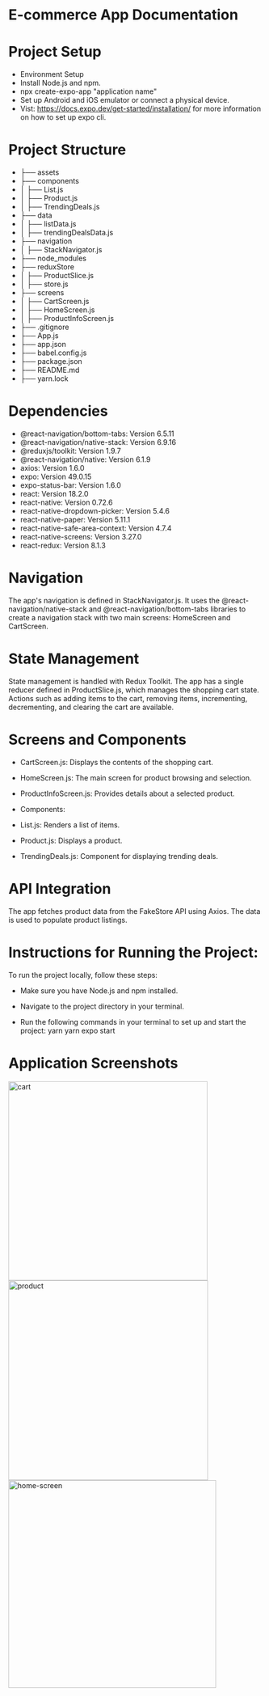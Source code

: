 # E-commerce App Documentation

# Project Setup

 * Environment Setup
* Install Node.js and npm.
* npx create-expo-app "application name"
* Set up Android and iOS emulator or connect a physical device.
* Vist: https://docs.expo.dev/get-started/installation/ for more information on how to set up expo cli.

# Project Structure

* ├── assets
* ├── components
* │   ├── List.js
* │   ├── Product.js
* │   ├── TrendingDeals.js
* ├── data
* │   ├── listData.js
* │   ├── trendingDealsData.js
* ├── navigation
* │   ├── StackNavigator.js
* ├── node_modules
* ├── reduxStore
* │   ├── ProductSlice.js
* │   ├── store.js
* ├── screens
* │   ├── CartScreen.js
* │   ├── HomeScreen.js
* │   ├── ProductInfoScreen.js
* ├── .gitignore
* ├── App.js
* ├── app.json
* ├── babel.config.js
* ├── package.json
* ├── README.md
* ├── yarn.lock


# Dependencies
* @react-navigation/bottom-tabs: Version 6.5.11
* @react-navigation/native-stack: Version 6.9.16
* @reduxjs/toolkit: Version 1.9.7
* @react-navigation/native: Version 6.1.9
* axios: Version 1.6.0
* expo: Version 49.0.15
* expo-status-bar: Version 1.6.0
* react: Version 18.2.0
* react-native: Version 0.72.6
* react-native-dropdown-picker: Version 5.4.6
* react-native-paper: Version 5.11.1
* react-native-safe-area-context: Version 4.7.4
* react-native-screens: Version 3.27.0
* react-redux: Version 8.1.3

# Navigation
The app's navigation is defined in StackNavigator.js. It uses the @react-navigation/native-stack and @react-navigation/bottom-tabs libraries to create a navigation stack with two main screens: HomeScreen and CartScreen.

# State Management
State management is handled with Redux Toolkit. The app has a single reducer defined in ProductSlice.js, which manages the shopping cart state. Actions such as adding items to the cart, removing items, incrementing, decrementing, and clearing the cart are available.

# Screens and Components

* CartScreen.js: Displays the contents of the shopping cart.
* HomeScreen.js: The main screen for product browsing and selection.
* ProductInfoScreen.js: Provides details about a selected product.

* Components:

* List.js: Renders a list of items.
* Product.js: Displays a product.
* TrendingDeals.js: Component for displaying trending deals.

# API Integration
The app fetches product data from the FakeStore API using Axios. The data is used to populate product listings.

# Instructions for Running the Project:

To run the project locally, follow these steps:

* Make sure you have Node.js and npm installed.

* Navigate to the project directory in your terminal.

* Run the following commands in your terminal to set up and start the project:
     yarn 
     yarn expo start

# Application Screenshots
<img width="394" alt="cart" src="https://github.com/Edititus/ecommerceApp/assets/116601338/c19a65cc-62a0-4148-8e2b-6d89bc6f1ab2">
<img width="395" alt="product" src="https://github.com/Edititus/ecommerceApp/assets/116601338/ad8ad3ae-3c4f-4d7d-9a58-3cbc11e2ee2e">
<img width="411" alt="home-screen" src="https://github.com/Edititus/ecommerceApp/assets/116601338/f4e668c5-8121-4d70-ab0f-784d1658c981">
